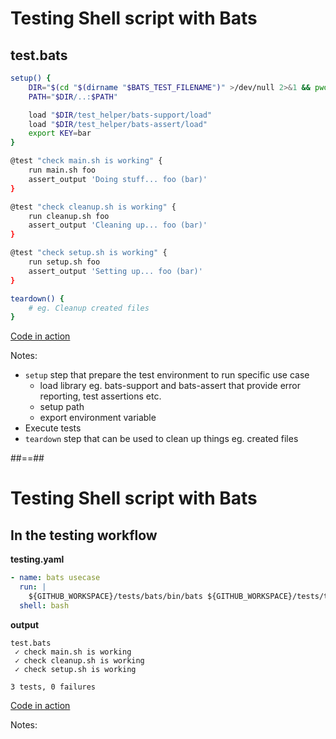 <!-- .slide: class="two-column with-code-bg-dark" -->

# Testing Shell script with Bats

## test.bats

```sh [1-8|2-3|5-6|7|10-13,15-18,20-23|25-27]
setup() {
    DIR="$(cd "$(dirname "$BATS_TEST_FILENAME")" >/dev/null 2>&1 && pwd)"
    PATH="$DIR/..:$PATH"

    load "$DIR/test_helper/bats-support/load"
    load "$DIR/test_helper/bats-assert/load"
    export KEY=bar
}

@test "check main.sh is working" {
    run main.sh foo
    assert_output 'Doing stuff... foo (bar)'
}

@test "check cleanup.sh is working" {
    run cleanup.sh foo
    assert_output 'Cleaning up... foo (bar)'
}

@test "check setup.sh is working" {
    run setup.sh foo
    assert_output 'Setting up... foo (bar)'
}

teardown() {
    # eg. Cleanup created files
}
```

[Code in action](https://github.com/sfeir-open-source/sfeir-school-github-action-dev/blob/main/tests/tests.bats)
<!-- .element: class="credits" -->

Notes:

- `setup` step that prepare the test environment to run specific use case
  - load library eg. bats-support and bats-assert that provide error reporting, test assertions etc.
  - setup path
  - export environment variable
- Execute tests
- `teardown` step that can be used to clean up things eg. created files

##==##

# Testing Shell script with Bats

## In the testing workflow

**testing.yaml**

```yaml
- name: bats usecase
  run: |
    ${GITHUB_WORKSPACE}/tests/bats/bin/bats ${GITHUB_WORKSPACE}/tests/tests.bats
  shell: bash
```

**output**

```shell
test.bats
 ✓ check main.sh is working
 ✓ check cleanup.sh is working
 ✓ check setup.sh is working

3 tests, 0 failures
```

[Code in action](https://github.com/sfeir-open-source/sfeir-school-github-action-dev/blob/main/.github/workflows/testing.yaml)
<!-- .element: class="credits" -->

Notes:
